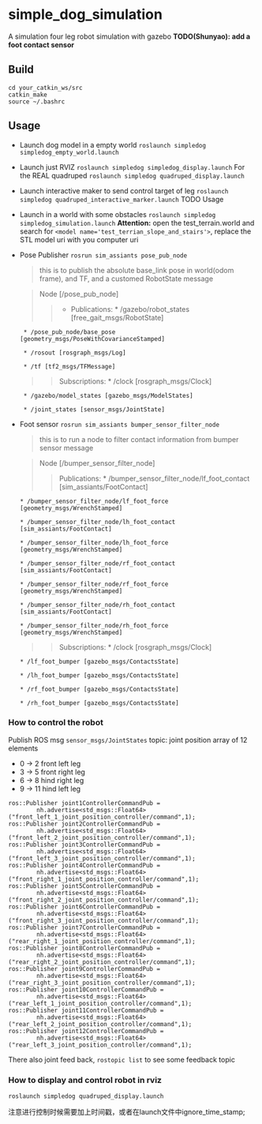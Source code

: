 # simple_dog_simulation
A simulation four leg robot simulation with gazebo
**TODO(Shunyao): add a foot contact sensor**
## Build
```
cd your_catkin_ws/src
catkin_make
source ~/.bashrc
```
## Usage
- Launch dog model in a empty world
`roslaunch simpledog simpledog_empty_world.launch`
- Launch just RVIZ
`roslaunch simpledog simpledog_display.launch`
For the REAL quadruped
`roslaunch simpledog quadruped_display.launch`
- Launch interactive maker to send control target of leg
`roslaunch simpledog quadruped_interactive_marker.launch`
TODO Usage
- Launch in a world with some obstacles
`roslaunch simpledog simpledog_simulation.launch`
**Attention:** open the test_terrain.world and search for `<model name='test_terrian_slope_and_stairs'>`, replace the STL model uri with you computer uri
- Pose Publisher
`rosrun sim_assiants pose_pub_node`
  > this is to publish the absolute base_link pose in world(odom frame), and TF, and a customed RobotState message

  >Node [/pose_pub_node]
  >> - Publications:
       * /gazebo/robot_states [free_gait_msgs/RobotState]

       * /pose_pub_node/base_pose [geometry_msgs/PoseWithCovarianceStamped]

       * /rosout [rosgraph_msgs/Log]

       * /tf [tf2_msgs/TFMessage]


  >>Subscriptions:
       * /clock [rosgraph_msgs/Clock]

       * /gazebo/model_states [gazebo_msgs/ModelStates]

       * /joint_states [sensor_msgs/JointState]

- Foot sensor
`rosrun sim_assiants bumper_sensor_filter_node`
  > this is to run a node to filter contact information from bumper sensor message

  >Node [/bumper_sensor_filter_node]
  >>Publications:
      * /bumper_sensor_filter_node/lf_foot_contact [sim_assiants/FootContact]

      * /bumper_sensor_filter_node/lf_foot_force [geometry_msgs/WrenchStamped]

      * /bumper_sensor_filter_node/lh_foot_contact [sim_assiants/FootContact]

      * /bumper_sensor_filter_node/lh_foot_force [geometry_msgs/WrenchStamped]

      * /bumper_sensor_filter_node/rf_foot_contact [sim_assiants/FootContact]

      * /bumper_sensor_filter_node/rf_foot_force [geometry_msgs/WrenchStamped]

      * /bumper_sensor_filter_node/rh_foot_contact [sim_assiants/FootContact]

      * /bumper_sensor_filter_node/rh_foot_force [geometry_msgs/WrenchStamped]

    >>Subscriptions:
      * /clock [rosgraph_msgs/Clock]

      * /lf_foot_bumper [gazebo_msgs/ContactsState]

      * /lh_foot_bumper [gazebo_msgs/ContactsState]

      * /rf_foot_bumper [gazebo_msgs/ContactsState]

      * /rh_foot_bumper [gazebo_msgs/ContactsState]

### How to control the robot
Publish ROS msg `sensor_msgs/JointStates` topic:
joint position array of 12 elements
- 0 -> 2 front left leg
- 3 -> 5 front right leg
- 6 -> 8 hind right leg
- 9 -> 11 hind left leg

```
ros::Publisher joint1ControllerCommandPub =
        nh.advertise<std_msgs::Float64>("front_left_1_joint_position_controller/command",1);
ros::Publisher joint2ControllerCommandPub =
        nh.advertise<std_msgs::Float64>("front_left_2_joint_position_controller/command",1);
ros::Publisher joint3ControllerCommandPub =
        nh.advertise<std_msgs::Float64>("front_left_3_joint_position_controller/command",1);
ros::Publisher joint4ControllerCommandPub =
        nh.advertise<std_msgs::Float64>("front_right_1_joint_position_controller/command",1);
ros::Publisher joint5ControllerCommandPub =
        nh.advertise<std_msgs::Float64>("front_right_2_joint_position_controller/command",1);
ros::Publisher joint6ControllerCommandPub =
        nh.advertise<std_msgs::Float64>("front_right_3_joint_position_controller/command",1);
ros::Publisher joint7ControllerCommandPub =
        nh.advertise<std_msgs::Float64>("rear_right_1_joint_position_controller/command",1);
ros::Publisher joint8ControllerCommandPub =
        nh.advertise<std_msgs::Float64>("rear_right_2_joint_position_controller/command",1);
ros::Publisher joint9ControllerCommandPub =
        nh.advertise<std_msgs::Float64>("rear_right_3_joint_position_controller/command",1);
ros::Publisher joint10ControllerCommandPub =
        nh.advertise<std_msgs::Float64>("rear_left_1_joint_position_controller/command",1);
ros::Publisher joint11ControllerCommandPub =
        nh.advertise<std_msgs::Float64>("rear_left_2_joint_position_controller/command",1);
ros::Publisher joint12ControllerCommandPub =
        nh.advertise<std_msgs::Float64>("rear_left_3_joint_position_controller/command",1);
```


There also joint feed back,
`rostopic list`
to see some feedback topic

### How to display and control robot in rviz
```
roslaunch simpledog quadruped_display.launch
```
注意进行控制时候需要加上时间戳，或者在launch文件中ignore_time_stamp;
